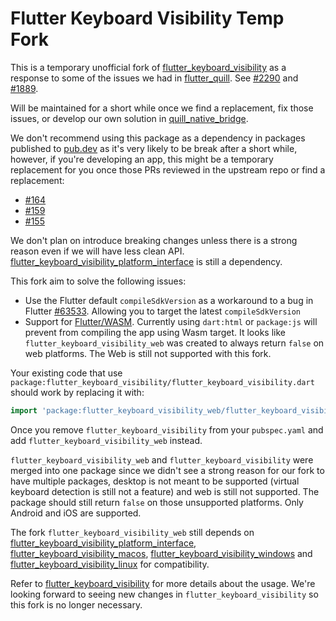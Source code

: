 # Flutter Keyboard Visibility Temp Fork

This is a temporary unofficial fork of [flutter_keyboard_visibility](https://pub.dev/packages/flutter_keyboard_visibility) as a response to some of the issues we had in [flutter_quill](https://pub.dev/packages/flutter_quill). See [#2290](https://github.com/singerdmx/flutter-quill/issues/2290) and [#1889](https://github.com/singerdmx/flutter-quill/issues/1889).

Will be maintained for a short while once we find a replacement, fix those issues, or develop our own solution in [quill_native_bridge](https://pub.dev/packages/quill_native_bridge).

We don't recommend using this package as a dependency in packages published to [pub.dev](https://pub.dev/) as it's very likely to be break after a short while, however, if you're developing an app, this might be a temporary replacement for you once those PRs reviewed in the upstream repo or find a replacement:

- [#164](https://github.com/MisterJimson/flutter_keyboard_visibility/pull/164)
- [#159](https://github.com/MisterJimson/flutter_keyboard_visibility/pull/159)
- [#155](https://github.com/MisterJimson/flutter_keyboard_visibility/pull/155)

We don't plan on introduce breaking changes unless there is a strong reason even if we will have less clean API. [flutter_keyboard_visibility_platform_interface](https://pub.dev/packages/flutter_keyboard_visibility_platform_interface) is still a dependency.

This fork aim to solve the following issues:

- Use the Flutter default `compileSdkVersion` as a workaround to a bug in Flutter [#63533](https://github.com/flutter/flutter/issues/63533). Allowing you to target the latest `compileSdkVersion`
- Support for [Flutter/WASM](https://docs.flutter.dev/platform-integration/web/wasm). Currently using `dart:html` or `package:js` will prevent from compiling the app using Wasm target. It looks like `flutter_keyboard_visibility_web` was created to always return `false` on web platforms. The Web is still not supported with this fork.

Your existing code that use `package:flutter_keyboard_visibility/flutter_keyboard_visibility.dart` should work by replacing it with:

```dart
import 'package:flutter_keyboard_visibility_web/flutter_keyboard_visibility_web.dart';
```

Once you remove `flutter_keyboard_visibility` from your `pubspec.yaml` and add `flutter_keyboard_visibility_web` instead.

`flutter_keyboard_visibility_web` and `flutter_keyboard_visibility` were merged into one package since we didn't see a strong reason for our fork to have multiple packages, desktop is not meant to be supported (virtual keyboard detection is still not a feature) and web is still not supported. The package should still return `false` on those unsupported platforms. Only Android and iOS are supported.

The fork `flutter_keyboard_visibility_web` still depends on [flutter_keyboard_visibility_platform_interface](https://pub.dev/packages/flutter_keyboard_visibility_platform_interface), [flutter_keyboard_visibility_macos](https://pub.dev/packages/flutter_keyboard_visibility_macos),
[flutter_keyboard_visibility_windows](https://pub.dev/packages/flutter_keyboard_visibility_windows) and [flutter_keyboard_visibility_linux](https://pub.dev/packages/flutter_keyboard_visibility_linux)
for compatibility.

Refer to [flutter_keyboard_visibility](https://pub.dev/packages/flutter_keyboard_visibility) for more details about the usage. We're looking forward to seeing new changes in `flutter_keyboard_visibility` so this fork is no longer necessary.